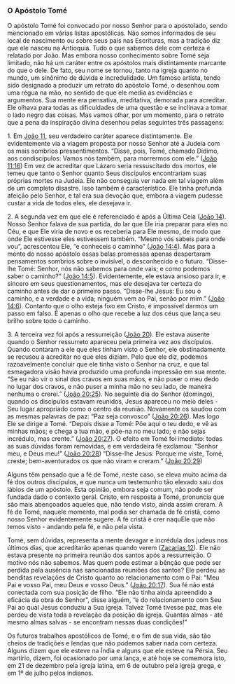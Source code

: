 ### O Apóstolo Tomé 

O apóstolo Tomé foi convocado por nosso Senhor para o apostolado, sendo mencionado em várias listas apostólicas. Não somos informados de seu local de nascimento ou sobre seus pais nas Escrituras, mas a tradição diz que ele nasceu na Antioquia. Tudo o que sabemos dele com certeza é relatado por João. Mas embora nosso conhecimento sobre Tomé seja limitado, não há um caráter entre os apóstolos mais distintamente marcante do que o dele. De fato, seu nome se tornou, tanto na igreja quanto no mundo, um sinônimo de dúvida e incredulidade. Um famoso artista, tendo sido designado a produzir um retrato do apóstolo Tomé, o desenhou com uma régua na mão, no sentido de que ele media as evidências e argumentos. Sua mente era pensativa, meditativa, demorada para acreditar. Ele olhava para todas as dificuldades de uma questão e se inclinava a tomar o lado negro das coisas. Mas vamos olhar, por um momento, para o retrato que a pena da inspiração divina desenhou pelas seguintes três passagens:

1\. Em [João 11](http://bibliaonline.com.br/acf/jo/11), seu verdadeiro caráter aparece distintamente. Ele evidentemente via a viagem proposta por nosso Senhor até a Judeia com os mais sombrios pressentimentos. “Disse, pois, Tomé, chamado Dídimo, aos condiscípulos: Vamos nós também, para morrermos com ele.” ([João 11:16](http://bibliaonline.com.br/acf/jo/11/16)) Em vez de acreditar que Lázaro seria ressuscitado dos mortos, ele temeu que tanto o Senhor quanto Seus discípulos encontrariam suas próprias mortes na Judeia. Ele não conseguia ver nada em tal viagem além de um completo disastre. Isso também é característico. Ele tinha profunda afeição pelo Senhor, e tal era sua devoção que, embora a viagem pudesse custar a vida de todos eles, ele desejava ir.

2\. A segunda vez em que ele é referenciado é após a Última Ceia ([João 14](http://bibliaonline.com.br/acf/jo/14)). Nosso Senhor falava de sua partida, do lar que Ele iria preparar para eles no Céu, e que Ele viria de novo e os receberia para Ele mesmo, de modo que onde Ele estivesse eles estivessem também. “Mesmo vós sabeis para onde vou”, acrescentou Ele, “e conheceis o caminho” ([João 14:4](http://bibliaonline.com.br/acf/jo/14/4)). Mas para a mente do nosso apóstolo essas belas promessas apenas despertaram pensamentos sombrios sobre o invisível, o desconhecido e o futuro. “Disse-lhe Tomé: Senhor, nós não sabemos para onde vais; e como podemos saber o caminho?” ([João 14:5](http://bibliaonline.com.br/acf/jo/14/5)). Evidentemente, ele estava ansioso para ir, e sincero em seus questionamentos, mas ele desejava ter certeza do caminho antes de dar o primeiro passo. “Disse-lhe Jesus: Eu sou o caminho, e a verdade e a vida; ninguém vem ao Pai, senão por mim.” ([João 14:6](http://bibliaonline.com.br/acf/jo/14/6)). Contanto que o olho esteja fixo em Cristo, é impossível darmos um passo em falso. É apenas o olho que recebe a luz dos céus que lança seu brilho sobre todo o caminho.

3\. A terceira vez foi após a ressurreição ([João 20](http://bibliaonline.com.br/acf/jo/20)). Ele estava ausente quando o Senhor ressurreto apareceu pela primeira vez aos discípulos. Quando contaram a ele que eles tinham visto o Senhor, ele obstinadamente se recusou a acreditar no que eles diziam. Pelo que ele diz, podemos razoavelmente concluir que ele tinha visto o Senhor na cruz, e que tal esmagadora visão havia produzido uma profunda impressão em sua mente. “Se eu não vir o sinal dos cravos em suas mãos, e não puser o meu dedo no lugar dos cravos, e não puser a minha mão no seu lado, de maneira nenhuma o crerei.” ([João 20:25](http://bibliaonline.com.br/acf/jo/20/25)). No seguinte dia do Senhor (domingo), quando os discípulos estavam reunidos, Jesus apareceu no meio deles - Seu lugar apropriado como o centro da reunião. Novamente os saudou com as mesmas palavras de paz: “Paz seja convosco” ([João 20:26](http://bibliaonline.com.br/acf/jo/20/26)). Mas logo Ele se dirige a Tomé. “Depois disse a Tomé: Põe aqui o teu dedo, e vê as minhas mãos; e chega a tua mão, e põe-na no meu lado; e não sejas incrédulo, mas crente.” ([João 20:27](http://bibliaonline.com.br/acf/jo/20/27)). O efeito em Tomé foi imediato: todas as suas dúvidas foram removidas, e em verdadeira fé exclamou: “Senhor meu, e Deus meu!” ([João 20:28](http://bibliaonline.com.br/acf/jo/20/28)) “Disse-lhe Jesus: Porque me viste, Tomé, creste; bem-aventurados os que não viram e creram.” ([João 20:29](http://bibliaonline.com.br/acf/jo/20/29))

Alguns têm pensado que a fé de Tomé, neste caso, se eleva muito acima da fé dos outros discípulos, e que nunca um testemunho tão elevado saiu dos lábios de um apóstolo. Esta opinião, embora seja comum, não pode ser fundada dado o contexto geral. Cristo, em resposta a Tomé, pronuncia que são mais abençoados aqueles que, não tendo visto, ainda assim creram. A fé de Tomé, naquele momento, mal podia ser chamada de fé cristã, como nosso Senhor evidentemente sugere. A fé cristã é crer naquEle que não temos visto - andando pela fé, e não pela vista.

Tomé, sem dúvidas, representa a mente devagar e incrédula dos judeus nos últimos dias, que acreditarão apenas quando verem ([Zacarias 12](http://bibliaonline.com.br/acf/zc/12)). Ele não estava presente na primeira reunião dos santos após a ressurreição. O motivo nós não sabemos. Mas quem pode estimar a bênção que pode ser perdida pela ausência nas sancionadas reuniões dos santos? Ele perdeu as benditas revelações de Cristo quanto ao relacionamento com o Pai: “Meu Pai e vosso Pai, meu Deus e vosso Deus.” ([João 20:17](http://bibliaonline.com.br/acf/jo/20/17)). Sua fé não está conectada com sua posição de filho. “Ele não tinha ainda apreendido a eficácia da obra do Senhor”, disse alguém, “e do relacionamento com Seu Pai ao qual Jesus conduziu a Sua igreja. Talvez Tomé tivesse paz, mas ele perdeu de vista toda a revelação da posição da igreja. Quantas almas - até mesmo almas salvas - se encontram nessas duas condições!”

Os futuros trabalhos apostólicos de Tomé, e o fim de sua vida, são tão cheios de tradições e lendas que não podemos saber nada com certeza. Alguns dizem que ele esteve na Índia e alguns que ele esteve na Pérsia. Seu martírio, dizem, foi ocasionado por uma lança, e até hoje se comemora isto, em 21 de dezembro pela igreja latina, em 6 de outubro pela igreja grega, e em 1º de julho pelos indianos.